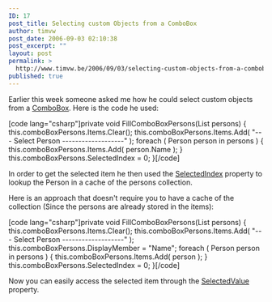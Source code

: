 ```yaml
---
ID: 17
post_title: Selecting custom Objects from a ComboBox
author: timvw
post_date: 2006-09-03 02:10:38
post_excerpt: ""
layout: post
permalink: >
  http://www.timvw.be/2006/09/03/selecting-custom-objects-from-a-combobox/
published: true
---
```

<p>Earlier this week someone asked me how he could select custom objects from a <a href="http://msdn2.microsoft.com/en-us/library/system.windows.forms.combobox.aspx">ComboBox</a>. Here is the code he used:</p>
[code lang="csharp"]private void FillComboBoxPersons(List<person> persons) {
 this.comboBoxPersons.Items.Clear();
 this.comboBoxPersons.Items.Add( "--- Select Person -------------------" );
 foreach ( Person person in persons ) {
  this.comboBoxPersons.Items.Add( person.Name );
 }
 this.comboBoxPersons.SelectedIndex = 0;
}[/code]

<p>In order to get the selected item he then used the <a href="http://msdn2.microsoft.com/en-us/library/system.windows.forms.combobox.selectedindex.aspx">SelectedIndex</a> property to lookup the Person in a cache of the persons collection.</p>

<p>Here is an approach that doesn't require you to have a cache of the collection (Since the persons are already stored in the items):</p>
[code lang="csharp"]private void FillComboBoxPersons(List<person> persons) {
 this.comboBoxPersons.Items.Clear();
 this.comboBoxPersons.Items.Add( "--- Select Person -------------------" );
 this.comboBoxPersons.DisplayMember = "Name";
 foreach ( Person person in persons ) {
  this.comboBoxPersons.Items.Add( person );
 }
 this.comboBoxPersons.SelectedIndex = 0;
}[/code]

<p>Now you can easily access the selected item through the <a href="http://msdn2.microsoft.com/en-us/library/system.windows.forms.listcontrol.selectedvalue.aspx">SelectedValue</a> property.</p>